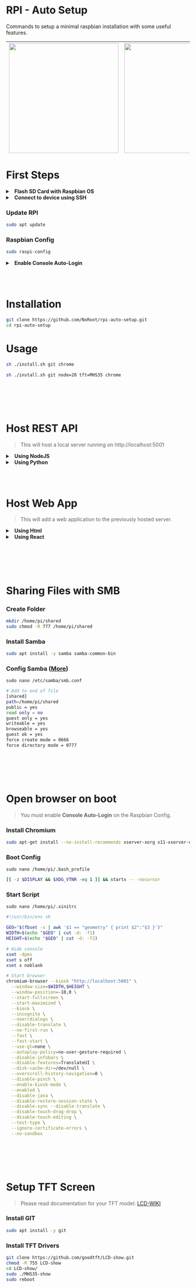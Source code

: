 # RPI - Auto Setup
Commands to setup a minimal raspbian installation with some useful features.


|<img style="width: 300px;" src="https://i.pinimg.com/originals/48/e1/a0/48e1a037a65cf8208f841ab5fccd1ab8.jpg"/>|<img style="width: 300px;" src="https://cdn.sparkfun.com/assets/learn_tutorials/8/1/2/screen_04.png"/>|
|--|--|

# First Steps
<details>
  <summary> &nbsp; <b>Flash SD Card with Raspbian OS</b></summary>

1. ### &nbsp; Open [Raspberry Pi Imager](https://www.raspberrypi.com/software/)
2. ### &nbsp; Choose Device (RPI 3, 4, 400, 5)
3. ### &nbsp; Choose OS --> `Raspberry Pi OS (Other)`
4. ### &nbsp; Select `Raspbian x64 Legacy - No Desktop (0.3gb)`
5. ### &nbsp; Choose USB Storage (SD Card Drive)
6. ### &nbsp; Configure settings before flashing
    - Setup Wifi Network
    - Enable SSH
    - User: Pi
    - Password: YOUR PASSWORD
</details>

<details>
  <summary> &nbsp; <b>Connect to device using SSH</b></summary>

1. ### &nbsp; Open terminal on a pc in the same network
2. ### &nbsp; Find the IP address of your RPI (Windows)
    ```bash
    nslookup raspberrypi
    ```
3. ### &nbsp; Connect to RPI using SSH
    ```bash
    ssh pi@xxx.xxx.xxx
    ```

</details>


### Update RPI
```bash
sudo apt update
```

### Raspbian Config
```bash
sudo raspi-config
```
<details>
  <summary> &nbsp; <b>Enable Console Auto-Login</b></summary>

1.  ### &nbsp; Choose --> `System Options`
2.  ### &nbsp; Choose --> `Boot / Auto Login`
3.  ### &nbsp; Choose --> `Console Autologin`
4.  ### &nbsp; Choose --> `Finish`
</details>

<br></br>

# Installation
```bash
git clone https://github.com/NxRoot/rpi-auto-setup.git
cd rpi-auto-setup
```

# Usage
```bash
sh ./install.sh git chrome
```
```bash
sh ./install.sh git node=20 tft=MHS35 chrome
```


<br></br>
<br></br>
# Host REST API
> This will host a local server running on http://localhost:5001
<details>
  <summary> &nbsp; <b>Using NodeJS</b></summary>

### Install NodeJS 
```bash
curl -fsSL https://deb.nodesource.com/setup_20.x | sudo -E bash -
sudo apt-get install -y nodejs
```

### Create Folder 
```bash
mkdir /home/pi/pi-server
cd /home/pi/pi-server
```

### Create Server 
`sudo nano server.js`
```js
const path = require('path')
const express = require('express')
const app = express()
const PORT = 5001

// serve static assets
app.use(express.static('client/build'));

// Create API endpoints
app.get('/api/message', (req, res) => {
    res.json({message: "Hello from Express JS"})
});

// Send everything else to static content
app.get('*', (req, res) => res.sendFile(path.resolve(__dirname, 'client/build', 'index.html')));

// Open server on specified port
console.log('Server started on port:', PORT)
app.listen(PORT)
```

### Initialize Project 
```bash
npm init
```

### Install Express JS
```bash
npm i express
```

### Start Server
```bash
npm start
```
</details>

<details>
  <summary> &nbsp; <b>Using Python</b></summary>

### Create Folder 
```bash
mkdir /home/pi/pi-server
cd /home/pi/pi-server
```

### Create virtual environment
```bash
python3 -m venv .venv
```

### Activate virtual environment
```bash
source venv/bin/activate
```

### Install Flask
```bash
pip install flask
pip install python-dotenv
```

### Create Server
`sudo nano server.py`
```py
from flask import Flask

app = Flask(__name__, static_folder='./client/build', static_url_path='/')

@app.route('/', methods=['GET'])
def index():
    return app.send_static_file('index.html')

@app.route('/api/message', methods=['GET'])
def message():
    return "Hello from Python"
```

### Start Server
```bash
venv/bin/flask --app ./server.py run --no-debugger
```
</details>

<br></br>
# Host Web App
> This will add a web application to the previously hosted server.
<details>
  <summary> &nbsp; <b>Using Html</b></summary>

### Create Folders
```bash
cd /home/pi/pi-server
mkdir client
mkdir client/build
```
### Create Website
`sudo nano client/build/index.html`
```html
<!doctype html>
<html>
  <head>
    <meta charset="UTF-8">
    <meta name="viewport" content="width=device-width, initial-scale=1.0">
  </head>
  <body>
    <h1>
      Hello world!
    </h1>
  </body>
</html>
```
</details>

<details>
  <summary> &nbsp; <b>Using React</b></summary>

### Install NodeJS 
```bash
curl -fsSL https://deb.nodesource.com/setup_20.x | sudo -E bash -
sudo apt-get install -y nodejs
```
### Create React App
```bash
cd /home/pi/pi-server
npx create-react-app client
```
### Build Website
```bash
cd /home/pi/pi-server/client
npm run build
```
</details>

<br></br>
<br></br>
# Sharing Files with SMB 

### Create Folder 
```bash
mkdir /home/pi/shared
sudo chmod -R 777 /home/pi/shared
```
### Install Samba 
```bash
sudo apt install -y samba samba-common-bin
```
### Config Samba ([More](https://www.jeffgeerling.com/blog/2021/htgwa-create-samba-smb-share-on-raspberry-pi))
`sudo nano /etc/samba/smb.conf`
```bash
# Add to end of file
[shared]
path=/home/pi/shared
public = yes
read only = no
guest only = yes
writeable = yes
browseable = yes
guest ok = yes
force create mode = 0666
force directory mode = 0777
```

<br></br>
<br></br>
# Open browser on boot
> You must enable <b>Console Auto-Login</b> on the Raspbian Config.

### Install Chromium 
```bash
sudo apt-get install --no-install-recommends xserver-xorg x11-xserver-utils xinit openbox chromium-browser
```

### Boot Config
`sudo nano /home/pi/.bash_profile`
```bash
[[ -z $DISPLAY && $XDG_VTNR -eq 1 ]] && startx -- -nocursor
```

### Start Script
`sudo nano /home/pi/.xinitrc`
```bash
#!/usr/bin/env sh

GEO="$(fbset -s | awk '$1 == "geometry" { print $2":"$3 }')"
WIDTH=$(echo "$GEO" | cut -d: -f1)
HEIGHT=$(echo "$GEO" | cut -d: -f2)

# Hide console
xset -dpms
xset s off
xset s noblank

# Start browser
chromium-browser --kiosk "http://localhost:5001" \
  --window-size=$WIDTH,$HEIGHT \
  --window-position=-10,0 \
  --start-fullscreen \
  --start-maximized \
  --kiosk \
  --incognito \
  --noerrdialogs \
  --disable-translate \
  --no-first-run \
  --fast \
  --fast-start \
  --use-gl=none \
  --autoplay-policy=no-user-gesture-required \
  --disable-infobars \
  --disable-features=TranslateUI \
  --disk-cache-dir=/dev/null \
  --overscroll-history-navigation=0 \
  --disable-pinch \
  --enable-kiosk-mode \
  --enabled \
  --disable-java \
  --disable-restore-session-state \
  --disable-sync --disable-translate \
  --disable-touch-drag-drop \
  --disable-touch-editing \
  --test-type \
  --ignore-certificate-errors \
  --no-sandbox

```

<br></br>
<br></br>
# Setup TFT Screen
> Please read documentation for your TFT model: [LCD-WIKI](http://www.lcdwiki.com/Main_Page)

### Install GIT 
```bash
sudo apt install -y git
```

### Install TFT Drivers
```bash
git clone https://github.com/goodtft/LCD-show.git
chmod -R 755 LCD-show
cd LCD-show/
sudo ./MHS35-show
sudo reboot
```
